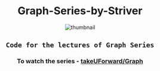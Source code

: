 <div align="center">

# Graph-Series-by-Striver

![thumbnail](https://i.ytimg.com/vi/M3_pLsDdeuU/hqdefault.jpg?sqp=-oaymwEXCNACELwBSFryq4qpAwkIARUAAIhCGAE=&rs=AOn4CLDwWeg_9weeOft2ynrV-NjIQJ-D5Q)

## `Code for the lectures of Graph Series`

### To watch the series - [takeUForward/Graph](https://www.youtube.com/playlist?list=PLgUwDviBIf0oE3gA41TKO2H5bHpPd7fzn)

</div>
